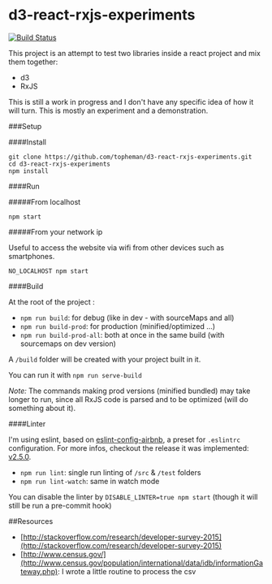 d3-react-rxjs-experiments
=========================

[![Build Status](https://travis-ci.org/topheman/d3-react-rxjs-experiments.svg?branch=master)](https://travis-ci.org/topheman/d3-react-rxjs-experiments)

This project is an attempt to test two libraries inside a react project and mix them together:

* d3
* RxJS

This is still a work in progress and I don't have any specific idea of how it will turn. This is mostly an experiment and a demonstration.

###Setup

####Install

```shell
git clone https://github.com/topheman/d3-react-rxjs-experiments.git
cd d3-react-rxjs-experiments
npm install
```

####Run

#####From localhost

`npm start`

#####From your network ip

Useful to access the website via wifi from other devices such as smartphones.

`NO_LOCALHOST npm start`

####Build

At the root of the project :

* `npm run build`: for debug (like in dev - with sourceMaps and all)
* `npm run build-prod`: for production (minified/optimized ...)
* `npm run build-prod-all`: both at once in the same build (with sourcemaps on dev version)

A `/build` folder will be created with your project built in it.

You can run it with `npm run serve-build`

*Note:* The commands making prod versions (minified bundled) may take longer to run, since all RxJS code is parsed and to be optimized (will do something about it).

####Linter

I'm using eslint, based on [eslint-config-airbnb](https://github.com/airbnb/javascript/tree/master/packages/eslint-config-airbnb), a preset for `.eslintrc` configuration. For more infos, checkout the release it was implemented: [v2.5.0](https://github.com/topheman/react-es6-redux/releases/tag/v2.5.0).

* `npm run lint`: single run linting of `/src` & `/test` folders
* `npm run lint-watch`: same in watch mode

You can disable the linter by `DISABLE_LINTER=true npm start` (though it will still be run a pre-commit hook)

##Resources

* [http://stackoverflow.com/research/developer-survey-2015](http://stackoverflow.com/research/developer-survey-2015)
* [http://www.census.gov/](http://www.census.gov/population/international/data/idb/informationGateway.php): I wrote a little routine to process the csv

